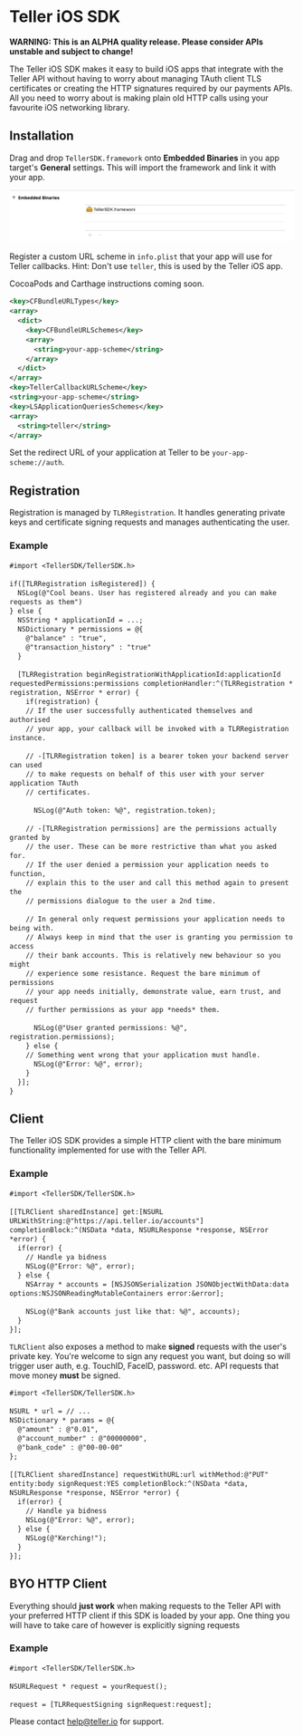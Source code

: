 # Teller iOS SDK

**WARNING: This is an ALPHA quality release. Please consider APIs unstable and subject to change!**

The Teller iOS SDK makes it easy to build iOS apps that integrate with the Teller API without having to worry about managing TAuth client TLS certificates or creating the HTTP signatures required by our payments APIs. All you need to worry about is making plain old HTTP calls using your favourite iOS networking library.

## Installation

Drag and drop `TellerSDK.framework` onto **Embedded Binaries** in you app target's **General** settings. This will import the framework and link it with your app.

![Drag and drop onto "Embedded Binaries"](README/installation.png)

Register a custom URL scheme in `info.plist` that your app will use for Teller callbacks. Hint: Don't use `teller`, this is used by the Teller iOS app.

CocoaPods and Carthage instructions coming soon.

```xml
<key>CFBundleURLTypes</key>
<array>
  <dict>
    <key>CFBundleURLSchemes</key>
    <array>
      <string>your-app-scheme</string>
    </array>
  </dict>
</array>
<key>TellerCallbackURLScheme</key>
<string>your-app-scheme</string>
<key>LSApplicationQueriesSchemes</key>
<array>
  <string>teller</string>
</array>
```

Set the redirect URL of your application at Teller to be `your-app-scheme://auth`.

## Registration

Registration is managed by `TLRRegistration`. It handles generating private keys and certificate signing requests and manages authenticating the user.

### Example

```obj-c
#import <TellerSDK/TellerSDK.h>

if([TLRRegistration isRegistered]) {
  NSLog(@"Cool beans. User has registered already and you can make requests as them")
} else {
  NSString * applicationId = ...;
  NSDictionary * permissions = @{
    @"balance" : "true",
    @"transaction_history" : "true"
  }

  [TLRRegistration beginRegistrationWithApplicationId:applicationId requestedPermissions:permissions completionHandler:^(TLRRegistration * registration, NSError * error) {
    if(registration) {
    // If the user successfully authenticated themselves and authorised
    // your app, your callback will be invoked with a TLRRegistration instance.

    // -[TLRRegistration token] is a bearer token your backend server can used
    // to make requests on behalf of this user with your server application TAuth
    // certificates.

      NSLog(@"Auth token: %@", registration.token);

    // -[TLRRegistration permissions] are the permissions actually granted by
    // the user. These can be more restrictive than what you asked for.
    // If the user denied a permission your application needs to function,
    // explain this to the user and call this method again to present the
    // permissions dialogue to the user a 2nd time.

    // In general only request permissions your application needs to being with.
    // Always keep in mind that the user is granting you permission to access
    // their bank accounts. This is relatively new behaviour so you might
    // experience some resistance. Request the bare minimum of permissions
    // your app needs initially, demonstrate value, earn trust, and request
    // further permissions as your app *needs* them.

      NSLog(@"User granted permissions: %@", registration.permissions);
    } else {
    // Something went wrong that your application must handle.
      NSLog(@"Error: %@", error);
    }
  }];
}
```

## Client

The Teller iOS SDK provides a simple HTTP client with the bare minimum functionality implemented for use with the Teller API.

### Example

```obj-c
#import <TellerSDK/TellerSDK.h>

[[TLRClient sharedInstance] get:[NSURL URLWithString:@"https://api.teller.io/accounts"] completionBlock:^(NSData *data, NSURLResponse *response, NSError *error) {
  if(error) {
    // Handle ya bidness
    NSLog(@"Error: %@", error);
  } else {
    NSArray * accounts = [NSJSONSerialization JSONObjectWithData:data options:NSJSONReadingMutableContainers error:&error];

    NSLog(@"Bank accounts just like that: %@", accounts);
  }
}];
```

`TLRClient` also exposes a method to make **signed** requests with the user's private key. You're welcome to sign any request you want, but doing so will trigger user auth, e.g. TouchID, FaceID, password. etc. API requests that move money **must** be signed.

```obj-c
#import <TellerSDK/TellerSDK.h>

NSURL * url = // ...
NSDictionary * params = @{
  @"amount" : @"0.01",
  @"account_number" : @"00000000",
  @"bank_code" : @"00-00-00"
};

[[TLRClient sharedInstance] requestWithURL:url withMethod:@"PUT" entity:body signRequest:YES completionBlock:^(NSData *data, NSURLResponse *response, NSError *error) {
  if(error) {
    // Handle ya bidness
    NSLog(@"Error: %@", error);
  } else {
    NSLog(@"Kerching!");
  }
}];

```

## BYO HTTP Client

Everything should **just work** when making requests to the Teller API with your preferred HTTP client if this SDK is loaded by your app. One thing you will have to take care of however is explicitly signing requests

### Example

```obj-c
#import <TellerSDK/TellerSDK.h>

NSURLRequest * request = yourRequest();

request = [TLRRequestSigning signRequest:request];
```

Please contact [help@teller.io](mailto:help@teller.io?subject=Teller%20iOS%20SDK%20support) for support.
